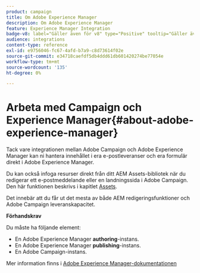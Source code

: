 ```yaml
---
product: campaign
title: Om Adobe Experience Manager
description: Om Adobe Experience Manager
feature: Experience Manager Integration
badge-v8: label="Gäller även för v8" type="Positive" tooltip="Gäller även Campaign v8"
audience: integrations
content-type: reference
exl-id: e9756046-fc67-4afd-b7a9-c8d73614f02e
source-git-commit: e34718caefdf5db4ddd61db601420274be77054e
workflow-type: tm+mt
source-wordcount: '135'
ht-degree: 0%

---
```


# Arbeta med Campaign och Experience Manager{#about-adobe-experience-manager}



Tack vare integrationen mellan Adobe Campaign och Adobe Experience Manager kan ni hantera innehållet i era e-postleveranser och era formulär direkt i Adobe Experience Manager.

Du kan också infoga resurser direkt från ditt AEM Assets-bibliotek när du redigerar ett e-postmeddelande eller en landningssida i Adobe Campaign. Den här funktionen beskrivs i kapitlet [Assets](../../integrations/using/sharing-assets-with-adobe-experience-cloud.md).

Det innebär att du får ut det mesta av både AEM redigeringsfunktioner och Adobe Campaign leveranskapacitet.

**Förhandskrav**

Du måste ha följande element:

* En Adobe Experience Manager **authoring**-instans.
* En Adobe Experience Manager **publishing**-instans.
* En Adobe Campaign-instans.

Mer information finns i [Adobe Experience Manager-dokumentationen](https://experienceleague.adobe.com/docs/experience-manager-65/classic-ui/campaign/classic-personalization-ac-campaign.html?lang=sv-SE)
